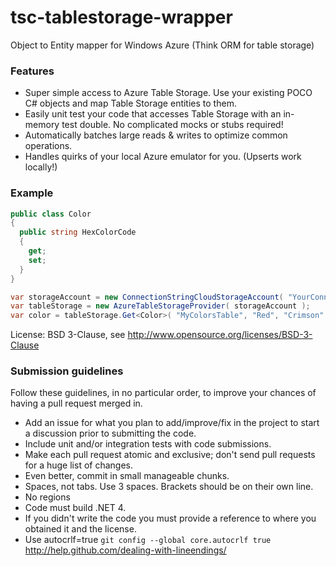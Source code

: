 tsc-tablestorage-wrapper
========================

Object to Entity mapper for Windows Azure (Think ORM for table storage)

### Features
 * Super simple access to Azure Table Storage. Use your existing POCO C# objects and map Table Storage entities to them.
 * Easily unit test your code that accesses Table Storage with an in-memory test double. No complicated mocks or stubs required!
 * Automatically batches large reads & writes to optimize common operations.
 * Handles quirks of your local Azure emulator for you. (Upserts work locally!)

### Example

```csharp
public class Color
{
  public string HexColorCode
  {
    get;
    set;
  }
}

var storageAccount = new ConnectionStringCloudStorageAccount( "YourConnectionStringHere" );
var tableStorage = new AzureTableStorageProvider( storageAccount );
var color = tableStorage.Get<Color>( "MyColorsTable", "Red", "Crimson" );

```

License: BSD 3-Clause, see http://www.opensource.org/licenses/BSD-3-Clause

### Submission guidelines
Follow these guidelines, in no particular order, to improve your chances of having a pull request merged in.

 * Add an issue for what you plan to add/improve/fix in the project to start a discussion prior to submitting the code.
 * Include unit and/or integration tests with code submissions.
 * Make each pull request atomic and exclusive; don't send pull requests for a huge list of changes.
 * Even better, commit in small manageable chunks.
 * Spaces, not tabs. Use 3 spaces. Brackets should be on their own line.
 * No regions
 * Code must build .NET 4.
 * If you didn't write the code you must provide a reference to where you obtained it and the license. 
 * Use autocrlf=true `git config --global core.autocrlf true` http://help.github.com/dealing-with-lineendings/